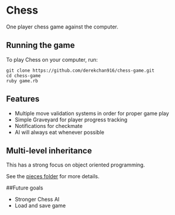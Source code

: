 # Chess

One player chess game against the computer.

## Running the game

To play Chess on your computer, run:

```
git clone https://github.com/derekchan916/chess-game.git
cd chess-game
ruby game.rb
```

## Features
- Multiple move validation systems in order for proper game play
- Simple Graveyard for player progress tracking
- Notifications for checkmate
- AI will always eat whenever possible

## Multi-level inheritance
This has a strong focus on object oriented programming. 

See the [pieces folder](https://github.com/derekchan916/chess-game/tree/master/pieces) for more details.

##Future goals
- Stronger Chess AI
- Load and save game
